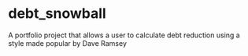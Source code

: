 debt_snowball
=============

A portfolio project that allows a user to calculate debt reduction using a style made popular by Dave Ramsey
